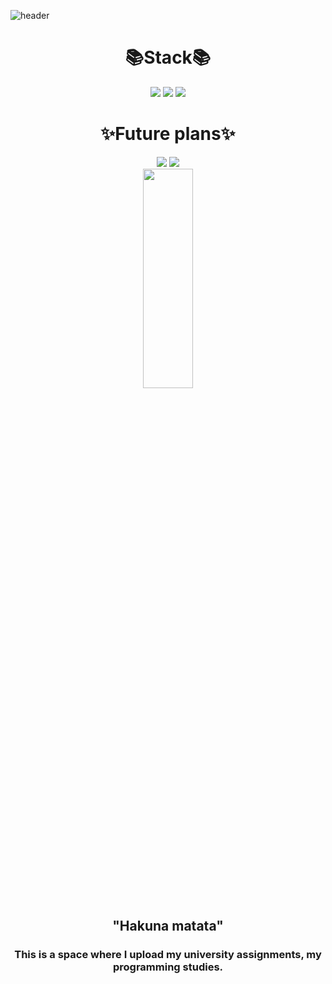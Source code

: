 ![header](https://capsule-render.vercel.app/api?type=waving&color=auto&height=270&section=header&text=CS%20study&fontSize=90)

<div align=center><h1>📚Stack📚</h1></div>

<div align=center> 
  <img src="  https://img.shields.io/badge/Python-3776AB?style=for-the-badge&logo=python&logoColor=white">
  <img src="https://img.shields.io/badge/C-00599C?style=for-the-badge&logo=c&logoColor=white">
  <img src="https://img.shields.io/badge/C%2B%2B-00599C?style=for-the-badge&logo=c%2B%2B&logoColor=white">
</div>

<div align=center>
  <h1>✨Future plans✨</h1>
</div>
<div align=center>
  <img src="https://img.shields.io/badge/Spring-6DB33F?style=for-the-badge&logo=spring&logoColor=white"/>
    <img src="https://img.shields.io/badge/JAVA-111111?style=for-the-badge&logo=OpenJDK&logoColor=white"/>
</div>



<div align=center>
  <img src="https://2.gall-gif.com/hygall/files/attach/images/82/557/552/189/1786b119778bb1ca718047c3a20e7285.gif" width="40%" height="30%"></img>
</div>

<div align=center>
  <h2>"Hakuna matata"</h2>
  </div>
  
  <div align=center>
  <h3>This is a space where I upload my university assignments, my programming studies.</h3>
  </div>